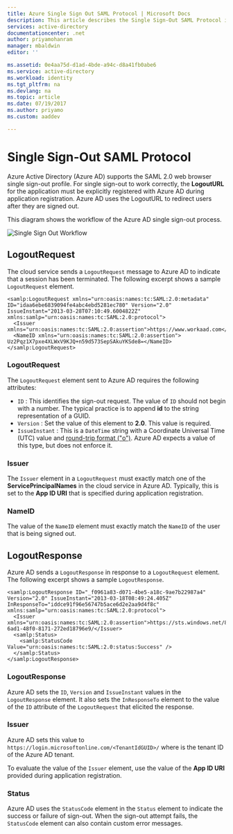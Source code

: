```yaml
---
title: Azure Single Sign Out SAML Protocol | Microsoft Docs
description: This article describes the Single Sign-Out SAML Protocol in Azure Active Directory
services: active-directory
documentationcenter: .net
author: priyamohanram
manager: mbaldwin
editor: ''

ms.assetid: 0e4aa75d-d1ad-4bde-a94c-d8a41fb0abe6
ms.service: active-directory
ms.workload: identity
ms.tgt_pltfrm: na
ms.devlang: na
ms.topic: article
ms.date: 07/19/2017
ms.author: priyamo
ms.custom: aaddev

---
```

# Single Sign-Out SAML Protocol
Azure Active Directory (Azure AD) supports the SAML 2.0 web browser single sign-out profile. For single sign-out to work correctly, the **LogoutURL** for the application must be explicitly registered with Azure AD during application registration. Azure AD uses the LogoutURL to redirect users after they are signed out.

This diagram shows the workflow of the Azure AD single sign-out process.

![Single Sign Out Workflow](media/active-directory-single-sign-out-protocol-reference/active-directory-saml-single-sign-out-workflow.png)

## LogoutRequest
The cloud service sends a `LogoutRequest` message to Azure AD to indicate that a session has been terminated. The following excerpt shows a sample `LogoutRequest` element.

```
<samlp:LogoutRequest xmlns="urn:oasis:names:tc:SAML:2.0:metadata" ID="idaa6ebe6839094fe4abc4ebd5281ec780" Version="2.0" IssueInstant="2013-03-28T07:10:49.6004822Z" xmlns:samlp="urn:oasis:names:tc:SAML:2.0:protocol">
  <Issuer xmlns="urn:oasis:names:tc:SAML:2.0:assertion">https://www.workaad.com</Issuer>
  <NameID xmlns="urn:oasis:names:tc:SAML:2.0:assertion"> Uz2Pqz1X7pxe4XLWxV9KJQ+n59d573SepSAkuYKSde8=</NameID>
</samlp:LogoutRequest>
```

### LogoutRequest
The `LogoutRequest` element sent to Azure AD requires the following attributes:

* `ID` : This identifies the sign-out request. The value of `ID` should not begin with a number. The typical practice is to append **id** to the string representation of a GUID.
* `Version` : Set the value of this element to **2.0**. This value is required.
* `IssueInstant` : This is a `DateTime` string with a Coordinate Universal Time (UTC) value and [round-trip format ("o")](https://msdn.microsoft.com/library/az4se3k1.aspx). Azure AD expects a value of this type, but does not enforce it.

### Issuer
The `Issuer` element in a `LogoutRequest` must exactly match one of the **ServicePrincipalNames** in the cloud service in Azure AD. Typically, this is set to the **App ID URI** that is specified during application registration.

### NameID
The value of the `NameID` element must exactly match the `NameID` of the user that is being signed out.

## LogoutResponse
Azure AD sends a `LogoutResponse` in response to a `LogoutRequest` element. The following excerpt shows a sample `LogoutResponse`.

```
<samlp:LogoutResponse ID="_f0961a83-d071-4be5-a18c-9ae7b22987a4" Version="2.0" IssueInstant="2013-03-18T08:49:24.405Z" InResponseTo="iddce91f96e56747b5ace6d2e2aa9d4f8c" xmlns:samlp="urn:oasis:names:tc:SAML:2.0:protocol">
  <Issuer xmlns="urn:oasis:names:tc:SAML:2.0:assertion">https://sts.windows.net/82869000-6ad1-48f0-8171-272ed18796e9/</Issuer>
  <samlp:Status>
    <samlp:StatusCode Value="urn:oasis:names:tc:SAML:2.0:status:Success" />
  </samlp:Status>
</samlp:LogoutResponse>
```

### LogoutResponse
Azure AD sets the `ID`, `Version` and `IssueInstant` values in the `LogoutResponse` element. It also sets the `InResponseTo` element to the value of the `ID` attribute of the `LogoutRequest` that elicited the response.

### Issuer
Azure AD sets this value to `https://login.microsoftonline.com/<TenantIdGUID>/` where <TenantIdGUID> is the tenant ID of the Azure AD tenant.

To evaluate the value of the `Issuer` element, use the value of the **App ID URI** provided during application registration.

### Status
Azure AD uses the `StatusCode` element in the `Status` element to indicate the success or failure of sign-out. When the sign-out attempt fails, the `StatusCode` element can also contain custom error messages.